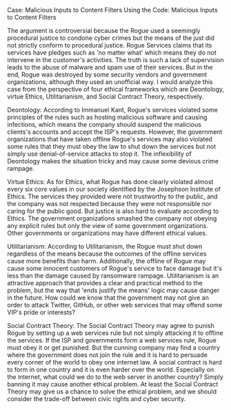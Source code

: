 Case: Malicious Inputs to Content Filters
Using the Code: Malicious Inputs to Content Filters

The argument is controversial because the Rogue used a seemingly procedural justice to condone cyber crimes but the means of the just did not strictly conform to procedural justice. Rogue Services claims that its services have pledges such as 'no matter what' which means they do not intervene in the customer's activities. The truth is such a lack of supervision leads to the abuse of malware and spam use of their services. But in the end, Rogue was destroyed by some security vendors and government organizations, although they used an unofficial way. I would analyze this case from the perspective of four ethical frameworks which are Deontology, virtue Ethics, Utilitarianism, and Social Contract Theory, respectively.

Deontology: According to Immanuel Kant, Rogue's services violated some principles of the rules such as hosting malicious software and causing infections, which means the company should suspend the malicious clients's accounts and accept the ISP's requests. However, the government organizations that have taken offline Rogue's services may also violated some rules that they must obey the law to shut down the services but not simply use denial-of-service attacks to stop it. The inflexibility of Deontology makes the situation tricky and may cause some devious crime rampage.

Virtue Ethics: As for Ethics, what Rogue has done clearly violated almost every six core values in our society identified by the Josephson Institute of Ethics. The services they provided were not trustworthy to the public, and the company was not respected because they were not responsible nor caring for the public good. But justice is also hard to evaluate according to Ethics. The government organizations smashed the company not obeying any explicit rules but only the view of some government organizations. Other governments or organizations may have different ethical values. 

Utilitarianism: According to Utilitarianism, the Rogue must shut down regardless of the means because the outcomes of the offline services cause more benefits than harm. Additionally, the offline of Rogue may cause some innocent customers of Rogue's service to face damage but it's less than the damage caused by ransomware rampage. Utilitarianism is an attractive approach that provides a clear and practical method to the problem, but the way that 'ends justify the means' logic may cause danger in the future. How could we know that the government may not give an order to attack Twitter, GitHub, or other web services that may offend some VIP's pride or interests?

Social Contract Theory: The Social Contract Theory may agree to punish Rogue by setting up a web services rule but not simply attacking it to offline the services. If the ISP and governments form a web services rule, Rogue must obey it or get punished. But the cunning company may find a country where the government does not join the rule and it is hard to persuade every corner of the world to obey one internet law. A social contract is hard to form in one country and it is even harder over the world. Especially on the internet, what could we do to the web server in another country? Simply banning it may cause another ethical problem. At least the Social Contract Theory may give us a chance to solve the ethical problem, and we should consider the trade-off between civic rights and cyber security.

